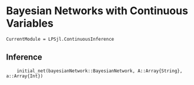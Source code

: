 # Bayesian Networks with Continuous Variables

```@meta
CurrentModule = LPSjl.ContinuousInference
```


## Inference


```@docs
    initial_net(bayesianNetwork::BayesianNetwork, A::Array{String}, a::Array{Int})
```